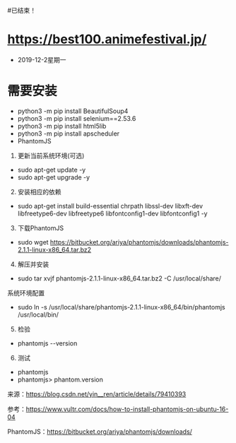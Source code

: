 #已结束！
# https://best100.animefestival.jp/
* 2019-12-2星期一
# 需要安装
* python3 -m pip install BeautifulSoup4
* python3 -m pip install selenium==2.53.6
* python3 -m pip install html5lib
* python3 -m pip install apscheduler
* PhantomJS 

1. 更新当前系统环境(可选)

* sudo apt-get update -y
* sudo apt-get upgrade -y


2. 安装相应的依赖

* sudo apt-get install build-essential chrpath libssl-dev libxft-dev libfreetype6-dev libfreetype6 libfontconfig1-dev libfontconfig1 -y

3. 下载PhantomJS

* sudo wget https://bitbucket.org/ariya/phantomjs/downloads/phantomjs-2.1.1-linux-x86_64.tar.bz2

4. 解压并安装

* sudo tar xvjf phantomjs-2.1.1-linux-x86_64.tar.bz2 -C /usr/local/share/

系统环境配置

* sudo ln -s /usr/local/share/phantomjs-2.1.1-linux-x86_64/bin/phantomjs /usr/local/bin/

5. 检验

* phantomjs --version

6. 测试

* phantomjs
* phantomjs> phantom.version

来源：https://blog.csdn.net/yin__ren/article/details/79410393 

参考：https://www.vultr.com/docs/how-to-install-phantomjs-on-ubuntu-16-04

PhantomJS：https://bitbucket.org/ariya/phantomjs/downloads/

